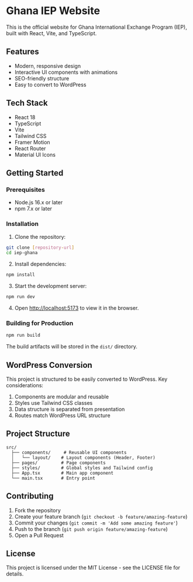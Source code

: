 # Ghana IEP Website

This is the official website for Ghana International Exchange Program (IEP), built with React, Vite, and TypeScript.

## Features

- Modern, responsive design
- Interactive UI components with animations
- SEO-friendly structure
- Easy to convert to WordPress

## Tech Stack

- React 18
- TypeScript
- Vite
- Tailwind CSS
- Framer Motion
- React Router
- Material UI Icons

## Getting Started

### Prerequisites

- Node.js 16.x or later
- npm 7.x or later

### Installation

1. Clone the repository:
```bash
git clone [repository-url]
cd iep-ghana
```

2. Install dependencies:
```bash
npm install
```

3. Start the development server:
```bash
npm run dev
```

4. Open [http://localhost:5173](http://localhost:5173) to view it in the browser.

### Building for Production

```bash
npm run build
```

The build artifacts will be stored in the `dist/` directory.

## WordPress Conversion

This project is structured to be easily converted to WordPress. Key considerations:

1. Components are modular and reusable
2. Styles use Tailwind CSS classes
3. Data structure is separated from presentation
4. Routes match WordPress URL structure

## Project Structure

```
src/
  ├── components/     # Reusable UI components
  │   └── layout/    # Layout components (Header, Footer)
  ├── pages/         # Page components
  ├── styles/        # Global styles and Tailwind config
  ├── App.tsx        # Main app component
  └── main.tsx       # Entry point
```

## Contributing

1. Fork the repository
2. Create your feature branch (`git checkout -b feature/amazing-feature`)
3. Commit your changes (`git commit -m 'Add some amazing feature'`)
4. Push to the branch (`git push origin feature/amazing-feature`)
5. Open a Pull Request

## License

This project is licensed under the MIT License - see the LICENSE file for details. 